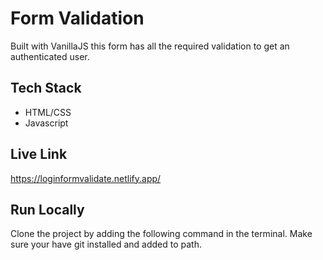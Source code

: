 
# Form Validation

Built with VanillaJS this form has all the required validation to get an authenticated user.


## Tech Stack

- HTML/CSS
- Javascript


## Live Link

https://loginformvalidate.netlify.app/


## Run Locally

Clone the project by adding the following command in the terminal.
Make sure your have git installed and added to path.


